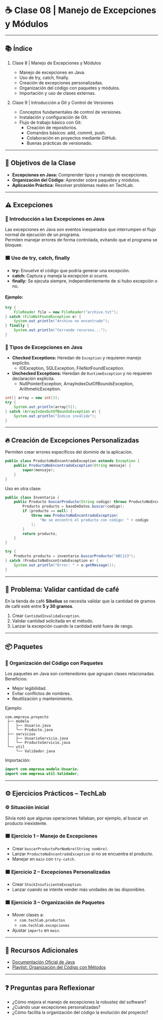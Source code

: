 # ☕ Clase 08 | Manejo de Excepciones y Módulos

---

## 📚 Índice
1. Clase 8 | Manejo de Excepciones y Módulos
    - Manejo de excepciones en Java.
    - Uso de try, catch, finally.
    - Creación de excepciones personalizadas.
    - Organización del código con paquetes y módulos.
    - Importación y uso de clases externas.

2. Clase 9 | Introducción a Git y Control de Versiones
    - Conceptos fundamentales de control de versiones.
    - Instalación y configuración de Git.
    - Flujo de trabajo básico con Git:
        - Creación de repositorios.
        - Comandos básicos: add, commit, push.
        - Colaboración en proyectos mediante GitHub.
        - Buenas prácticas de versionado.

---

## 🎯 Objetivos de la Clase
- **Excepciones en Java:** Comprender tipos y manejo de excepciones.
- **Organización del Código:** Aprender sobre paquetes y módulos.
- **Aplicación Práctica:** Resolver problemas reales en TechLab.

---

## ⚠️ Excepciones

### 🔹 Introducción a las Excepciones en Java
Las excepciones en Java son eventos inesperados que interrumpen el flujo normal de ejecución de un programa.  
Permiten manejar errores de forma controlada, evitando que el programa se bloquee.

### 🟩 Uso de try, catch, finally

- **try:** Envuelve el código que podría generar una excepción.
- **catch:** Captura y maneja la excepción si ocurre.
- **finally:** Se ejecuta siempre, independientemente de si hubo excepción o no.

#### Ejemplo:
```java
try {
    FileReader file = new FileReader("archivo.txt");
} catch (FileNotFoundException e) {
    System.out.println("Archivo no encontrado");
} finally {
    System.out.println("Cerrando recursos...");
}
```

### 📂 Tipos de Excepciones en Java
- **Checked Exceptions:** Heredan de `Exception` y requieren manejo explícito.
    - IOException, SQLException, FileNotFoundException.
- **Unchecked Exceptions:** Heredan de `RuntimeException` y no requieren declaración explícita.
    - NullPointerException, ArrayIndexOutOfBoundsException, ArithmeticException.

```java
int[] array = new int[3];
try {
    System.out.println(array[5]);
} catch (ArrayIndexOutOfBoundsException e) {
    System.out.println("Índice inválido");
}
```

---

## 🔥 Creación de Excepciones Personalizadas

Permiten crear errores específicos del dominio de la aplicación.

```java
public class ProductoNoEncontradoException extends Exception {
    public ProductoNoEncontradoException(String mensaje) {
        super(mensaje);
    }
}
```

Uso en otra clase:
```java
public class Inventario {
    public Producto buscarProducto(String codigo) throws ProductoNoEncontradoException {
        Producto producto = baseDeDatos.buscar(codigo);
        if (producto == null) {
            throw new ProductoNoEncontradoException(
                "No se encontró el producto con código: " + codigo
            );
        }
        return producto;
    }
}

try {
    Producto producto = inventario.buscarProducto("ABC123");
} catch (ProductoNoEncontradoException e) {
    System.out.println("Error: " + e.getMessage());
}
```

---

## 🛑 Problema: Validar cantidad de café
En la tienda de café **Sibelius** se necesita validar que la cantidad de gramos de café esté entre **5 y 30 gramos**.

1. Crear `CantidadInvalidaException`.
2. Validar cantidad solicitada en el método.
3. Lanzar la excepción cuando la cantidad esté fuera de rango.

---

## 📦 Paquetes

### 📂 Organización del Código con Paquetes
Los paquetes en Java son contenedores que agrupan clases relacionadas.  
Beneficios:
- Mejor legibilidad.
- Evitar conflictos de nombres.
- Reutilización y mantenimiento.

Ejemplo:
```
com.empresa.proyecto
 ├── modelo
 │   ├── Usuario.java
 │   └── Producto.java
 ├── servicios
 │   ├── UsuarioServicio.java
 │   └── ProductoServicio.java
 └── util
     └── Validador.java
```

Importación:
```java
import com.empresa.modelo.Usuario;
import com.empresa.util.Validador;
```

---

## ⚙️ Ejercicios Prácticos – TechLab

### ⚙️ Situación inicial
Silvia notó que algunas operaciones fallaban, por ejemplo, al buscar un producto inexistente.

### 🟩 Ejercicio 1 – Manejo de Excepciones
- Crear `buscarProductoPorNombre(String nombre)`.
- Lanzar `ProductoNoEncontradoException` si no se encuentra el producto.
- Manejar en `main` con `try-catch`.

### 🟩 Ejercicio 2 – Excepciones Personalizadas
- Crear `StockInsuficienteException`.
- Lanzar cuando se intente vender más unidades de las disponibles.

### 🟩 Ejercicio 3 – Organización de Paquetes
- Mover clases a:
    - `com.techlab.productos`
    - `com.techlab.excepciones`
- Ajustar `imports` en `main`.

---

## 🔎 Recursos Adicionales
- [Documentación Oficial de Java](https://docs.oracle.com/javase/specs/jls/se13/html/jls-11.html)
- [Playlist: Organización del Código con Métodos](https://youtube.com/playlist?list=PL954bYq0HsCXlwPGM2k2nxRVztHOwpPqc)

---

## ❓ Preguntas para Reflexionar
- ¿Cómo mejora el manejo de excepciones la robustez del software?
- ¿Cuándo usar excepciones personalizadas?
- ¿Cómo facilita la organización del código la evolución del proyecto?
